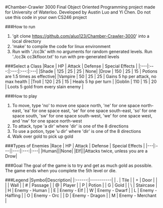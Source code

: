 #Chamber-Crawler 3000
Final Object Oriented Programming project made for University of Waterloo. Developed by Austin Luo and Yi Chen. Do not use this code in your own CS246 project

###How to run
1. 'git clone https://github.com/aluo123/Chamber-Crawler-3000' into a local directory
2. 'make' to compile the code for linux environment
3. Run with './cc3k' with no arguments for random generated levels. Run './cc3k cc3kfloor.txt' to run with pre-generated levels

###Select a Class
|Race | HP | Attack | Defense | Special Effects |
|:---|:---:|:---:|:---:|:---|
|Shade | 125 | 25 | 25 | None|
|Drow | 150 | 25 | 15 | Potions are 1.5 times as effective|
|Vampire | 50 | 25 | 25 | Gains 5 hp per attack, no max health |
|Troll | 120 | 25 | 15 | Heals 5 hp per turn |
|Goblin | 110 | 15 | 20 | Loots 5 gold from every slain enemy |

###How to play
1. To move, type 'no' to move one space north, 'ne' for one space north-east, 'ea' for one space east, 'se' for one space south-east, 'so' for one space south, 'sw' for one space south-west, 'we' for one space west, and 'nw' for one space north-west
2. To attack, type 'a dir' where 'dir' is one of the 8 directions
3. To use a potion, type 'u dir' where 'dir' is one of the 8 directions
4. Walk over gold to pick up gold

###Types of Enemies
|Race | HP | Attack | Defense | Special Effects |
|---|:---:|:---:|:---:|:---|
|Human|||None|
|Elf|||Attacks twice, unless you are a Drow|

###Goal
The goal of the game is to try and get as much gold as possible. The game ends when you complete the 5th level or die.

###Legend
|Symbol|Description|
|:------:|-----------|
| . | Tile |
| + | Door |
| \| | Wall |
| # | Passage |
| @ | Player |
| P | Potion |
| G | Gold |
| \ | Staircase |
| H | Enemy - Human |
| E | Enemy - Elf |
| W | Enemy - Dwarf |
| L | Enemy - Halfling |
| O | Enemy - Orc |
| D | Enemy - Dragon |
| M | Enemy - Merchant |
